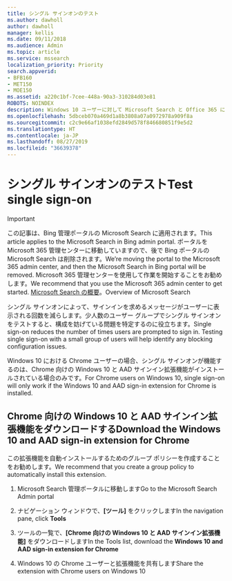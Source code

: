 ```yaml
---
title: シングル サインオンのテスト
ms.author: dawholl
author: dawholl
manager: kellis
ms.date: 09/11/2018
ms.audience: Admin
ms.topic: article
ms.service: mssearch
localization_priority: Priority
search.appverid:
- BFB160
- MET150
- MOE150
ms.assetid: a220c1bf-7cee-448a-90a3-310284d03e81
ROBOTS: NOINDEX
description: Windows 10 ユーザーに対して Microsoft Search と Office 365 にサインインを求めるメッセージが表示される回数を減らします
ms.openlocfilehash: 5dbceb070a469d1a8b3808a07a0972978a909f8a
ms.sourcegitcommit: c2c9e66af1038efd2849d578f846680851f9e5d2
ms.translationtype: HT
ms.contentlocale: ja-JP
ms.lasthandoff: 08/27/2019
ms.locfileid: "36639378"
---
```

# <a name="test-single-sign-on"></a><span data-ttu-id="85aeb-103">シングル サインオンのテスト</span><span class="sxs-lookup"><span data-stu-id="85aeb-103">Test single sign-on</span></span>

> [!IMPORTANT]
> <span data-ttu-id="85aeb-104">この記事は、Bing 管理ポータルの Microsoft Search に適用されます。</span><span class="sxs-lookup"><span data-stu-id="85aeb-104">This article applies to the Microsoft Search in Bing admin portal.</span></span> <span data-ttu-id="85aeb-105">ポータルを Microsoft 365 管理センターに移動していますので、後で Bing ポータルの Microsoft Search は削除されます。</span><span class="sxs-lookup"><span data-stu-id="85aeb-105">We’re moving the portal to the Microsoft 365 admin center, and then the Microsoft Search in Bing portal will be removed.</span></span> <span data-ttu-id="85aeb-106">Microsoft 365 管理センターを使用して作業を開始することをお勧めします。</span><span class="sxs-lookup"><span data-stu-id="85aeb-106">We recommend that you use the Microsoft 365 admin center to get started.</span></span> <span data-ttu-id="85aeb-107">[Microsoft Search の概要](overview-microsoft-search.md)。</span><span class="sxs-lookup"><span data-stu-id="85aeb-107">Overview of Microsoft Search</span></span>
    
<span data-ttu-id="85aeb-p102">シングル サインオンによって、サインインを求めるメッセージがユーザーに表示される回数を減らします。少人数のユーザー グループでシングル サインオンをテストすると、構成を妨げている問題を特定するのに役立ちます。</span><span class="sxs-lookup"><span data-stu-id="85aeb-p102">Single sign-on reduces the number of times users are prompted to sign in. Testing single sign-on with a small group of users will help identify any blocking configuration issues.</span></span> 
  
<span data-ttu-id="85aeb-110">Windows 10 における Chrome ユーザーの場合、シングル サインオンが機能するのは、Chrome 向けの Windows 10 と AAD サインイン拡張機能がインストールされている場合のみです。</span><span class="sxs-lookup"><span data-stu-id="85aeb-110">For Chrome users on Windows 10, single sign-on will only work if the Windows 10 and AAD sign-in extension for Chrome is installed.</span></span> 
  
## <a name="download-the-windows-10-and-aad-sign-in-extension-for-chrome"></a><span data-ttu-id="85aeb-111">Chrome 向けの Windows 10 と AAD サインイン拡張機能をダウンロードする</span><span class="sxs-lookup"><span data-stu-id="85aeb-111">Download the Windows 10 and AAD sign-in extension for Chrome</span></span>

<span data-ttu-id="85aeb-112">この拡張機能を自動インストールするためのグループ ポリシーを作成することをお勧めします。</span><span class="sxs-lookup"><span data-stu-id="85aeb-112">We recommend that you create a group policy to automatically install this extension.</span></span>
  
1. <span data-ttu-id="85aeb-113">Microsoft Search 管理ポータルに移動します</span><span class="sxs-lookup"><span data-stu-id="85aeb-113">Go to the Microsoft Search Admin portal</span></span>
    
2. <span data-ttu-id="85aeb-114">ナビゲーション ウィンドウで、**[ツール]** をクリックします</span><span class="sxs-lookup"><span data-stu-id="85aeb-114">In the navigation pane, click **Tools**</span></span>
    
3. <span data-ttu-id="85aeb-115">ツールの一覧で、**[Chrome 向けの Windows 10 と AAD サインイン拡張機能]** をダウンロードします</span><span class="sxs-lookup"><span data-stu-id="85aeb-115">In the Tools list, download the **Windows 10 and AAD sign-in extension for Chrome**</span></span>
    
4. <span data-ttu-id="85aeb-116">Windows 10 の Chrome ユーザーと拡張機能を共有します</span><span class="sxs-lookup"><span data-stu-id="85aeb-116">Share the extension with Chrome users on Windows 10</span></span>

  

